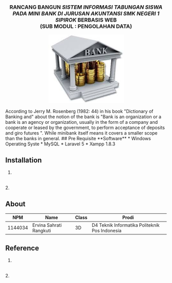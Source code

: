 <h3 align="center">RANCANG BANGUN <i> SISTEM INFORMASI TABUNGAN SISWA PADA MINI BANK DI JURUSAN AKUNTANSI
SMK NEGERI  1 SIPIROK </i> BERBASIS WEB <br> (SUB MODUL : PENGOLAHAN DATA) </h3>

<p align="center">
  <img src="img/proposal/banking.jpg">
</p>
According to Jerry M. Rosenberg (1982: 44) in his book "Dictionary of Banking and" about the notion of the bank is "Bank is an organization or a bank is an agency or organization, usually in the form of a company and cooperate or leased by the government, to perform acceptance of deposits and giro futures ". While minibank itself means it covers a smaller scope than the banks in general.
## Pre Requisite
**Software**
* Windows Operating Syste
* MySQL
* Laravel 5
* Xampp 1.8.3
 
## Installation
1.
<br>
2.

## About

NPM| Name| Class | Prodi
------------ | ------------- | ------------- | -------------
1144034| Ervina Sahrati Rangkuti| 3D| D4 Teknik Informatika Politeknik Pos Indonesia

## Reference
1.
<br>
2.
